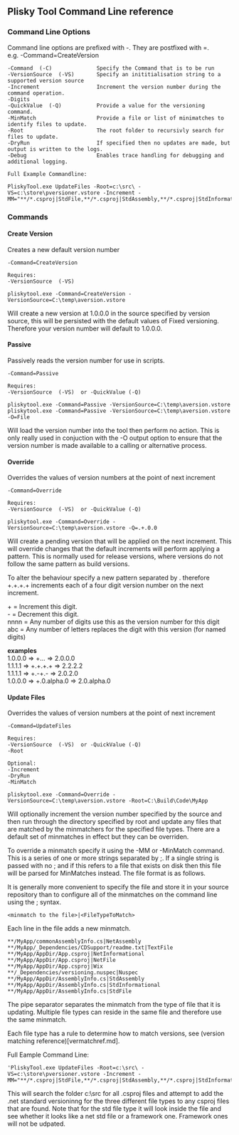 ## Plisky Tool Command Line reference

### Command Line Options

Command line options are prefixed with -.  They are postfixed with =.  
e.g. -Command=CreateVersion 

```plaintext
-Command  (-C)              Specify the Command that is to be run
-VersionSource  (-VS)       Specify an inititialisation string to a supported version source
-Increment                  Increment the version number during the command operation.
-Digits                     
-QuickValue  (-Q)           Provide a value for the versioning command.
-MinMatch                   Provide a file or list of minimatches to identify files to update.
-Root                       The root folder to recursivly search for files to update.
-DryRun                     If specified then no updates are made, but output is written to the logs.
-Debug                      Enables trace handling for debugging and additional logging.

Full Example Commandline:

PliskyTool.exe UpdateFiles -Root=c:\src\ -VS=c:\store\pversioner.vstore -Increment -MM="**/*.csproj|StdFile,**/*.csproj|StdAssembly,**/*.csproj|StdInformational"

```

### Commands

#### Create Version

Creates a new default version number 

```plaintext
-Command=CreateVersion

Requires:
-VersionSource  (-VS)
```

```dos
pliskytool.exe -Command=CreateVersion -VersionSource=C:\temp\aversion.vstore
```

Will create a new version at 1.0.0.0 in the source specified by version source, this will be persisted with the default values of Fixed versioning. Therefore your version number will default to 1.0.0.0.

#### Passive

Passively reads the version number for use in scripts.

```plaintext
-Command=Passive

Requires:
-VersionSource  (-VS)  or -QuickValue (-Q)
```

```dos
pliskytool.exe -Command=Passive -VersionSource=C:\temp\aversion.vstore
pliskytool.exe -Command=Passive -VersionSource=C:\temp\aversion.vstore -O=File
```

Will load the version number into the tool then perform no action.  This is only really used in conjuction with the -O output option to ensure that the version number is made available to a calling or alternative process.

#### Override
Overrides the values of version numbers at the point of next increment

```plaintext
-Command=Override

Requires:
-VersionSource  (-VS)  or -QuickValue (-Q)
```

```dos
pliskytool.exe -Command=Override -VersionSource=C:\temp\aversion.vstore -Q=.+.0.0
```

Will create a pending version that will be applied on the next increment.  This will override changes that the default increments will perform applying a pattern.  This is normally used for release versions, where versions do not follow the same pattern as build versions.  

To alter the behaviour specify a new pattern separated by . therefore +.+.+.+ increments each of a four digit version number on the next increment.

\+ = Increment this digit.  
\- = Decrement this digit.  
nnnn = Any number of digits use this as the version number for this digit  
abc  = Any number of letters replaces the digit with this version (for named digits)  

**examples**  
1.0.0.0  =>  +...  => 2.0.0.0  
1.1.1.1  =>  +.+.+.+ => 2.2.2.2  
1.1.1.1 => +.-+.-  => 2.0.2.0  
1.0.0.0 => +.0.alpha.0  => 2.0.alpha.0  

#### Update Files
Overrides the values of version numbers at the point of next increment

```plaintext
-Command=UpdateFiles

Requires:
-VersionSource  (-VS)  or -QuickValue (-Q)
-Root

Optional:
-Increment
-DryRun
-MinMatch 
```

```dos
pliskytool.exe -Command=Override -VersionSource=C:\temp\aversion.vstore -Root=C:\Build\Code\MyApp
```
Will optionally increment the version number specified by the source and then run through the directory specified by root and update any files that are matched by the minmatchers for the specified file types.  There are a default set of minmatches in effect but they can be overriden.

To override a minmatch specify it using the -MM or -MinMatch command.  This is a series of one or more strings separated by ;.  If a single string is passed with no ; and if this refers to a file that exists on disk then this file will be parsed for MinMatches instead.  The file format is as follows.

It is generally more convenient to specify the file and store it in your source repository than to configure all of the minmatches on the command line using the ; syntax.

```plaintext
<minmatch to the file>|<FileTypeToMatch>
```
Each line in the file adds a new minmatch. 

```plaintext
**/MyApp/commonAssemblyInfo.cs|NetAssembly
**/MyApp/_Dependencies/CDSupport/readme.txt|TextFile
**/MyApp/AppDir/App.csproj|NetInformational
**/MyApp/AppDir/App.csproj|NetFile
**/MyApp/AppDir/App.csproj|Wix
**/_Dependencies/versioning.nuspec|Nuspec
**/MyApp/AppDir/AssemblyInfo.cs|StdAssembly
**/MyApp/AppDir/AssemblyInfo.cs|StdInformational
**/MyApp/AppDir/AssemblyInfo.cs|StdFile
```

The pipe separator separates the minmatch from the type of file that it is updating.  Multiple file types can reside in the same file and therefore use the same minmatch.

Each file type has a rule to determine how to match versions, see (version matching reference)[vermatchref.md].



Full Eample Command Line:
```dos
'PliskyTool.exe UpdateFiles -Root=c:\src\ -VS=c:\store\pversioner.vstore -Increment -MM="**/*.csproj|StdFile,**/*.csproj|StdAssembly,**/*.csproj|StdInformational"
```
This will search the folder c:\src for all .csproj files and attempt to add the .net standard versioninng for the three different file types to any csproj files that are
found.  Note that for the std file type it will look inside the file and see whether it looks like a net std file or a framework one.  Framework ones
will not be udpated.  